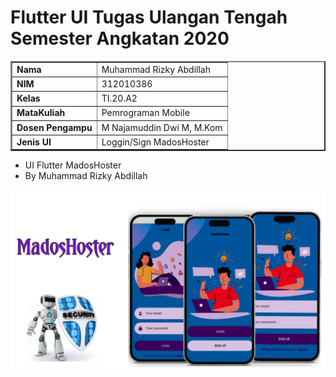 
# Flutter UI Tugas Ulangan Tengah Semester Angkatan 2020

<table border="2" cellpading="10">
  <tr>
    <td><b>Nama</b></td>
    <td>Muhammad Rizky Abdillah</td>
  </tr>
  <tr>
    <td><b>NIM</b></td>
    <td>312010386</td>
  </tr>
  <tr>
    <td><b>Kelas</b></td>
    <td>TI.20.A2</td>
  </tr>
  <tr>
    <td><b>MataKuliah</b></td>
    <td>Pemrograman Mobile</td>
  </tr>
  <tr>
    <td><b>Dosen Pengampu</b></td>
    <td>M Najamuddin Dwi M, M.Kom
</td>
  </tr>
     <td><b>Jenis UI</b></td>
    <td>Loggin/Sign MadosHoster
</td>
</table>

* UI Flutter MadosHoster
* By Muhammad Rizky Abdillah

![App UI](/UI-picsay.png)
